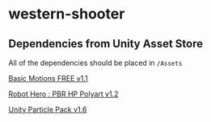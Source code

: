 # western-shooter

## Dependencies from Unity Asset Store

All of the dependencies should be placed in `/Assets`

[Basic Motions FREE v1.1](https://assetstore.unity.com/packages/3d/animations/basic-motions-free-154271)

[Robot Hero : PBR HP Polyart v1.2](https://assetstore.unity.com/packages/3d/characters/robots/robot-hero-pbr-hp-polyart-106154)

[Unity Particle Pack v1.6](https://assetstore.unity.com/packages/essentials/tutorial-projects/unity-particle-pack-127325)